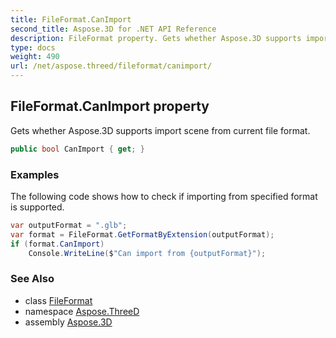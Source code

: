 ```yaml
---
title: FileFormat.CanImport
second_title: Aspose.3D for .NET API Reference
description: FileFormat property. Gets whether Aspose.3D supports import scene from current file format
type: docs
weight: 490
url: /net/aspose.threed/fileformat/canimport/
---
```

## FileFormat.CanImport property

Gets whether Aspose.3D supports import scene from current file format.

```csharp
public bool CanImport { get; }
```

### Examples

The following code shows how to check if importing from specified format is supported.

```csharp
var outputFormat = ".glb";
var format = FileFormat.GetFormatByExtension(outputFormat);
if (format.CanImport)
    Console.WriteLine($"Can import from {outputFormat}");
```

### See Also

* class [FileFormat](../)
* namespace [Aspose.ThreeD](../../../aspose.threed/)
* assembly [Aspose.3D](../../../)


